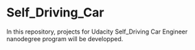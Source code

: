 # Self_Driving_Car
In this repository, projects for Udacity Self_Driving Car Engineer nanodegree program will be developped.
